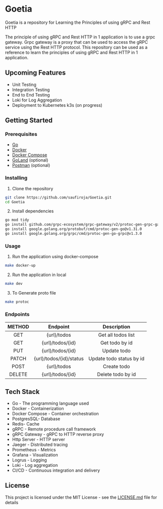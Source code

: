# Goetia
Goetia is a repository for Learning the Principles of using gRPC and Rest HTTP

The principle of using gRPC and Rest HTTP in 1 application is to use a grpc gateway. 
Grpc gateway is a proxy that can be used to access the gRPC service using the Rest HTTP protocol. 
This repository can be used as a reference to learn the principles of using gRPC and Rest HTTP in 1 application.

## Upcoming Features
- Unit Testing
- Integration Testing
- End to End Testing
- Loki for Log Aggregation
- Deployment to Kubernetes k3s (on progress)

## Getting Started
### Prerequisites

- [Go](https://golang.org/doc/install)
- [Docker](https://docs.docker.com/install/)
- [Docker Compose](https://docs.docker.com/compose/install/)
- [GoLand](https://www.jetbrains.com/go/) (optional)
- [Postman](https://www.getpostman.com/) (optional)

### Installing

1. Clone the repository

```bash
git clone https://github.com/saufiroja/Goetia.git
cd Goetia
```
2. Install dependencies

```bash
go mod tidy
go install github.com/grpc-ecosystem/grpc-gateway/v2/protoc-gen-grpc-gateway@v2.18.0
go install google.golang.org/protobuf/cmd/protoc-gen-go@v1.31.0
go install google.golang.org/grpc/cmd/protoc-gen-go-grpc@v1.3.0
```

### Usage
1. Run the application using docker-compose

```bash
make docker-up
```

2. Run the application in local

```bash
make dev
```

3. To Generate proto file

```bash
make protoc
```

### Endpoints
| METHOD |        Endpoint         |       Description        |
|:------:|:-----------------------:|:------------------------:|
|  GET   |       {url}/todos       |    Get all todos list    |
|  GET   |    {url}/todos/{id}     |      Get todo by id      |
|  PUT   |    {url}/todos/{id}     |       Update todo        |
| PATCH  | {url}/todos/{id}/status | Update todo status by id |
|  POST  |       {url}/todos       |       Create todo        |
| DELETE |    {url}/todos/{id}     |    Delete todo by id     |


## Tech Stack

- Go - The programming language used
- Docker - Containerization
- Docker Compose - Container orchestration
- PostgresSQL- Database
- Redis- Cache
- gRPC - Remote procedure call framework
- gRPC Gateway - gRPC to HTTP reverse proxy
- Http Server - HTTP server
- Jaeger - Distributed tracing
- Prometheus - Metrics
- Grafana - Visualization
- Logrus - Logging
- Loki - Log aggregation
- CI/CD - Continuous integration and delivery

## License
This project is licensed under the MIT License - see the [LICENSE.md](LICENSE.md) file for details